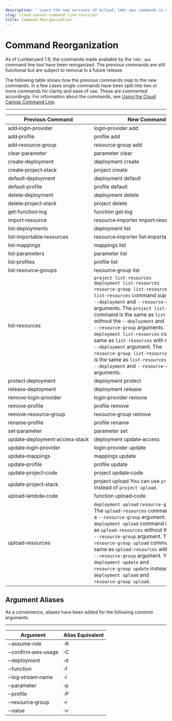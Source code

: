 ```yaml
---
description: ' Learn the new versions of &cloud; lmbr_aws commands in &ALYlong;. '
slug: cloud-canvas-command-line-revision
title: Command Reorganization
---
```

# Command Reorganization<a name="cloud-canvas-command-line-revision"></a>

As of Lumberyard 1\.9, the commands made available by the `lmbr_aws` command line tool have been reorganized\. The previous commands are still functional but are subject to removal in a future release\.

The following table shows how the previous commands map to the new commands\. In a few cases single commands have been split into two or more commands for clarity and ease of use\. These are commented accordingly\. For information about the commands, see [Using the Cloud Canvas Command Line](/docs/userguide/gems/cloud-canvas/command-line.md)\.


****  

| Previous Command | New Command | 
| --- | --- | 
| add‑login‑provider | login‑provider add | 
| add‑profile | profile add | 
| add‑resource‑group | resource‑group add | 
| clear‑parameter | parameter clear | 
| create‑deployment | deployment create | 
| create‑project‑stack | project create | 
| default‑deployment | deployment default | 
| default‑profile | profile default | 
| delete‑deployment | deployment delete | 
| delete‑project‑stack | project delete | 
| get‑function‑log | function get‑log | 
| import‑resource | resource‑importer import‑resource | 
| list‑deployments | deployment list | 
| list‑importable‑resources | resource‑importer list‑importable‑resources | 
| list‑mappings | mappings list | 
| list‑parameters | parameter list | 
| list‑profiles | profile list | 
| list‑resource‑groups | resource‑group list | 
| list‑resources |  `project list‑resources` `deployment list‑resources` `resource‑group list‑resources` The `list‑resources` command supported `‑‑deployment` and `‑‑resource‑group` arguments\. The `project list‑resources` command is the same as `list‑resources` without the `‑‑deployment` and `‑‑resource‑group` arguments\. The `deployment list‑resources` command is the same as `list‑resources` with only the `‑‑deployment` argument\. The `resource‑group list‑resources` command is the same as `list‑resources` with both the `‑‑deployment` and `‑‑resource‑group` arguments\.  | 
| protect‑deployment | deployment protect | 
| release‑deployment | deployment release | 
| remove‑login‑provider | login‑provider remove | 
| remove‑profile | profile remove | 
| remove‑resource‑group | resource‑group remove | 
| rename‑profile | profile rename | 
| set‑parameter | parameter set | 
| update‑deployment‑access‑stack | deployment update‑access | 
| update‑login‑provider | login‑provider update | 
| update‑mappings | mappings update | 
| update‑profile | profile update | 
| update‑project‑code | project update‑code | 
| update‑project‑stack | project upload You can use `project update` instead of `project upload`\.  | 
| upload‑lambda‑code | function upload‑code | 
| upload‑resources |  `deployment upload` `resource‑group upload ` The `upload‑resources` command supported a `‑‑resource‑group` argument\. The `deployment upload` command is the same as `upload‑resources` without the `‑‑resource‑group` argument\. The `resource‑group upload` command is the same as `upload‑resources` with the `‑‑resource‑group` argument\. You can use `deployment update` and `resource‑group update` instead of `deployment upload` and `resource‑group upload`\.  | 

## Argument Aliases<a name="cloud-canvas-command-line-revision-option-aliases"></a>

As a convenience, aliases have been added for the following common arguments\.


****  

| Argument | Alias Equivalent | 
| --- | --- | 
| ‑‑assume‑role | ‑R | 
| ‑‑confirm‑aws‑usage | ‑C | 
| ‑‑deployment | ‑d | 
| ‑‑function | ‑f | 
| ‑‑log‑stream‑name | ‑l | 
| ‑‑parameter | ‑p  | 
| ‑‑profile | ‑P | 
| ‑‑resource‑group | ‑r | 
| ‑‑value | ‑v | 
